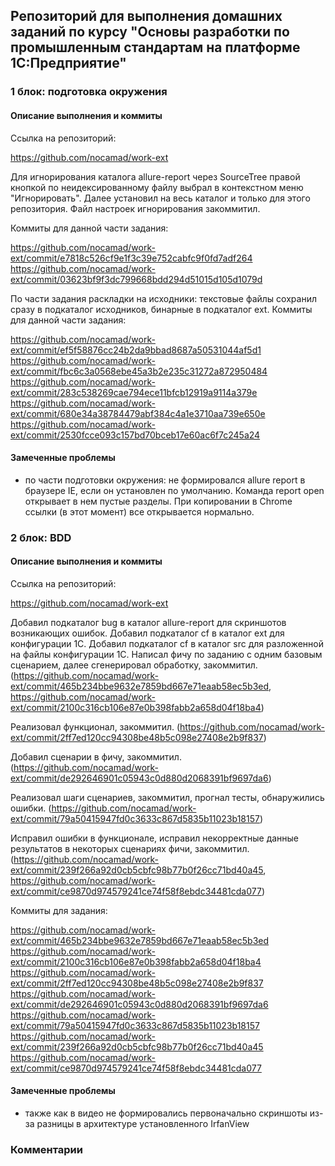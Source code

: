 ﻿## Репозиторий для выполнения домашних заданий по курсу "Основы разработки по промышленным стандартам на платформе 1С:Предприятие"

### 1 блок: подготовка окружения

#### Описание выполнения и коммиты

Ссылка на репозиторий:

https://github.com/nocamad/work-ext

Для игнорирования каталога allure-report через SourceTree правой кнопкой по неидексированному файлу выбрал в контекстном 
меню "Игнорировать". Далее установил на весь каталог и только для этого репозитория. Файл настроек игнорирования закоммитил.

Коммиты для данной части задания:

https://github.com/nocamad/work-ext/commit/e7818c526cf9e1f3c39e752cabfc9f0fd7adf264
https://github.com/nocamad/work-ext/commit/03623bf9f3dc799668bdd294d51015d105d1079d

По части задания раскладки на исходники: текстовые файлы сохранил сразу в подкаталог исходников, бинарные в подкаталог ext.
Коммиты для данной части задания:

https://github.com/nocamad/work-ext/commit/ef5f58876cc24b2da9bbad8687a50531044af5d1
https://github.com/nocamad/work-ext/commit/fbc6c3a0568ebe45a3b2e235c31272a872950484
https://github.com/nocamad/work-ext/commit/283c538269cae794ece11bfcb12919a9114a379e
https://github.com/nocamad/work-ext/commit/680e34a38784479abf384c4a1e3710aa739e650e
https://github.com/nocamad/work-ext/commit/2530fcce093c157bd70bceb17e60ac6f7c245a24

#### Замеченные проблемы

* по части подготовки окружения: не формировался allure report в браузере IE, если он установлен по умолчанию. Команда report 
open открывает в нем пустые разделы. При копировании в Chrome ссылки (в этот момент) все открывается нормально.

### 2 блок: BDD

#### Описание выполнения и коммиты

Ссылка на репозиторий:

https://github.com/nocamad/work-ext

Добавил подкаталог bug в каталог allure-report для скриншотов возникающих ошибок. 
Добавил подкаталог cf в каталог ext для конфигурации 1С.
Добавил подкаталог cf в каталог src для разложенной на файлы конфигурации 1С.
Написал фичу по заданию с одним базовым сценарием, далее сгенерировал обработку, закоммитил. (https://github.com/nocamad/work-ext/commit/465b234bbe9632e7859bd667e71eaab58ec5b3ed, https://github.com/nocamad/work-ext/commit/2100c316cb106e87e0b398fabb2a658d04f18ba4)

Реализовал функционал, закоммитил. (https://github.com/nocamad/work-ext/commit/2ff7ed120cc94308be48b5c098e27408e2b9f837)

Добавил сценарии в фичу, закоммитил. (https://github.com/nocamad/work-ext/commit/de292646901c05943c0d880d2068391bf9697da6)

Реализовал шаги сценариев, закоммитил, прогнал тесты, обнаружились ошибки. (https://github.com/nocamad/work-ext/commit/79a50415947fd0c3633c867d5835b11023b18157)

Исправил ошибки в функционале, исправил некорректные данные результатов в некоторых сценариях фичи, закоммитил. (https://github.com/nocamad/work-ext/commit/239f266a92d0cb5cbfc98b77b0f26cc71bd40a45, https://github.com/nocamad/work-ext/commit/ce9870d974579241ce74f58f8ebdc34481cda077)

Коммиты для задания:

https://github.com/nocamad/work-ext/commit/465b234bbe9632e7859bd667e71eaab58ec5b3ed
https://github.com/nocamad/work-ext/commit/2100c316cb106e87e0b398fabb2a658d04f18ba4
https://github.com/nocamad/work-ext/commit/2ff7ed120cc94308be48b5c098e27408e2b9f837
https://github.com/nocamad/work-ext/commit/de292646901c05943c0d880d2068391bf9697da6
https://github.com/nocamad/work-ext/commit/79a50415947fd0c3633c867d5835b11023b18157
https://github.com/nocamad/work-ext/commit/239f266a92d0cb5cbfc98b77b0f26cc71bd40a45
https://github.com/nocamad/work-ext/commit/ce9870d974579241ce74f58f8ebdc34481cda077

#### Замеченные проблемы

* также как в видео не формировались первоначально скриншоты из-за разницы в архитектуре установленного IrfanView

### Комментарии



